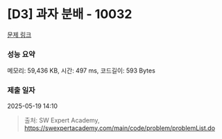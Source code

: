 # [D3] 과자 분배 - 10032 

[문제 링크](https://swexpertacademy.com/main/code/problem/problemDetail.do?contestProbId=AXJZ6_6KCLcDFAU3) 

### 성능 요약

메모리: 59,436 KB, 시간: 497 ms, 코드길이: 593 Bytes

### 제출 일자

2025-05-19 14:10



> 출처: SW Expert Academy, https://swexpertacademy.com/main/code/problem/problemList.do